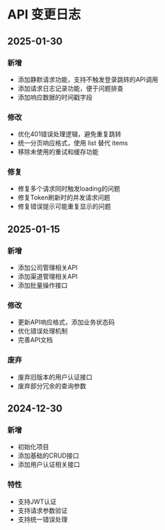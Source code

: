 # API 变更日志

## 2025-01-30

### 新增
- 添加静默请求功能，支持不触发登录跳转的API调用
- 添加请求日志记录功能，便于问题排查
- 添加响应数据的时间戳字段

### 修改
- 优化401错误处理逻辑，避免重复跳转
- 统一分页响应格式，使用 list 替代 items
- 移除未使用的重试和缓存功能

### 修复
- 修复多个请求同时触发loading的问题
- 修复Token刷新时的并发请求问题
- 修复错误提示可能重复显示的问题

## 2025-01-15

### 新增
- 添加公司管理相关API
- 添加渠道管理相关API
- 添加批量操作接口

### 修改
- 更新API响应格式，添加业务状态码
- 优化错误处理机制
- 完善API文档

### 废弃
- 废弃旧版本的用户认证接口
- 废弃部分冗余的查询参数

## 2024-12-30

### 新增
- 初始化项目
- 添加基础的CRUD接口
- 添加用户认证相关接口

### 特性
- 支持JWT认证
- 支持请求参数验证
- 支持统一错误处理 